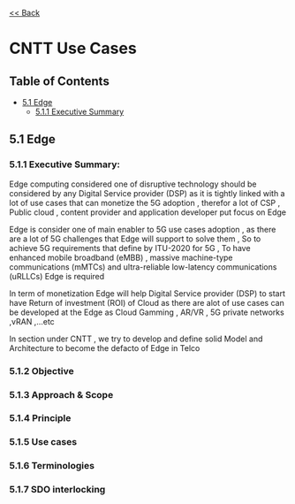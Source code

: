 [<< Back](https://cntt-n.github.io/CNTT/)
# CNTT Use Cases

## Table of Contents
 * [5.1 Edge](#5.1)
   * [5.1.1 Executive Summary](#5.1)
   
<a name="5.1"></a>
## 5.1 Edge

<a name="5.1.1"></a>
### 5.1.1 Executive Summary:

Edge computing considered one of disruptive  technology should be considered by any Digital Service provider (DSP) as it is tightly linked with a lot of use cases that can monetize the 5G adoption , therefor a lot of CSP , Public  cloud , content provider and application developer put focus on Edge 

Edge is consider one of main enabler to 5G use cases adoption  , as there are a lot of 5G challenges that Edge will support to solve them , So to achieve 5G requirements  that define by ITU-2020 for 5G , To have enhanced mobile broadband (eMBB) , massive machine-type communications (mMTCs) and ultra-reliable low-latency communications (uRLLCs) Edge is required 


In term of monetization Edge will help Digital Service provider (DSP) to start have Return of investment (ROI) of Cloud as there are 
alot of use cases can be developed at the Edge as Cloud Gamming , AR/VR , 5G private networks ,vRAN ,...etc


In section under CNTT  , we try to develop  and define solid Model and Architecture to become the defacto of Edge in Telco 

<a name="5.1.2"></a>
### 5.1.2 Objective

<a name="5.1.3"></a>
### 5.1.3 Approach & Scope

<a name="5.1.4"></a>
### 5.1.4 Principle

<a name="5.1.5"></a>
### 5.1.5 Use cases

<a name="5.1.6"></a>
### 5.1.6 Terminologies

<a name="5.1.7"></a>
### 5.1.7 SDO interlocking

